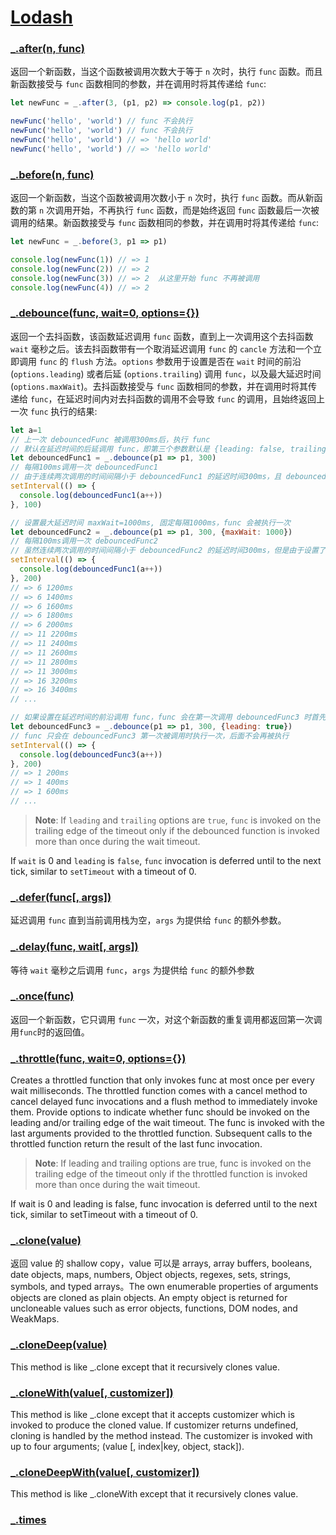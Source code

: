 # [Lodash](https://lodash.com/docs/4.17.10)
### [_.after(n, func)](https://lodash.com/docs/4.17.10#after)
返回一个新函数，当这个函数被调用次数大于等于 `n` 次时，执行 `func` 函数。而且新函数接受与 `func` 函数相同的参数，并在调用时将其传递给 `func`:
```js
let newFunc = _.after(3, (p1, p2) => console.log(p1, p2))

newFunc('hello', 'world') // func 不会执行
newFunc('hello', 'world') // func 不会执行
newFunc('hello', 'world') // => 'hello world'
newFunc('hello', 'world') // => 'hello world'
```
### [_.before(n, func)](https://lodash.com/docs/4.17.10#before)
返回一个新函数，当这个函数被调用次数小于 `n` 次时，执行 `func` 函数。而从新函数的第 `n` 次调用开始，不再执行 `func` 函数，而是始终返回 `func` 函数最后一次被调用的结果。新函数接受与 `func` 函数相同的参数，并在调用时将其传递给 `func`:
```js
let newFunc = _.before(3, p1 => p1)

console.log(newFunc(1)) // => 1
console.log(newFunc(2)) // => 2
console.log(newFunc(3)) // => 2  从这里开始 func 不再被调用
console.log(newFunc(4)) // => 2
```
### [_.debounce(func, wait=0, options={})](https://lodash.com/docs/4.17.10#debounce)
返回一个去抖函数，该函数延迟调用 `func` 函数，直到上一次调用这个去抖函数 `wait` 毫秒之后。该去抖函数带有一个取消延迟调用 `func` 的 `cancle` 方法和一个立即调用 `func` 的 `flush` 方法。`options` 参数用于设置是否在 `wait` 时间的前沿 (`options.leading`) 或者后延 (`options.trailing`) 调用 `func`，以及最大延迟时间(`options.maxWait`)。去抖函数接受与 `func` 函数相同的参数，并在调用时将其传递给 `func`，在延迟时间内对去抖函数的调用不会导致 `func` 的调用，且始终返回上一次 `func` 执行的结果:
```js
let a=1
// 上一次 debouncedFunc 被调用300ms后，执行 func
// 默认在延迟时间的后延调用 func，即第三个参数默认是 {leading: false, trailing: true}
let debouncedFunc1 = _.debounce(p1 => p1, 300)
// 每隔100ms调用一次 debouncedFunc1
// 由于连续两次调用的时间间隔小于 debouncedFunc1 的延迟时间300ms，且 debouncedFunc1 设置为后延调用 func，所以 func 一次都不会被执行。所以下面的代码不会打印任何结果
setInterval(() => {
  console.log(debouncedFunc1(a++))
}, 100)

// 设置最大延迟时间 maxWait=1000ms, 固定每隔1000ms，func 会被执行一次
let debouncedFunc2 = _.debounce(p1 => p1, 300, {maxWait: 1000})
// 每隔100ms调用一次 debouncedFunc2
// 虽然连续两次调用的时间间隔小于 debouncedFunc2 的延迟时间300ms，但是由于设置了最大延迟调用时间间隔，所以在每隔1000ms后，func 会被调用一次
setInterval(() => {
  console.log(debouncedFunc1(a++))
}, 200)
// => 6 1200ms
// => 6 1400ms
// => 6 1600ms
// => 6 1800ms
// => 6 2000ms
// => 11 2200ms
// => 11 2400ms
// => 11 2600ms
// => 11 2800ms
// => 11 3000ms
// => 16 3200ms
// => 16 3400ms
// ...

// 如果设置在延迟时间的前沿调用 func，func 会在第一次调用 debouncedFunc3 时首先被执行一次
let debouncedFunc3 = _.debounce(p1 => p1, 300, {leading: true})
// func 只会在 debouncedFunc3 第一次被调用时执行一次，后面不会再被执行
setInterval(() => {
  console.log(debouncedFunc3(a++))
}, 200)
// => 1 200ms
// => 1 400ms
// => 1 600ms
// ...
```
> **Note**: If `leading` and `trailing` options are `true`, `func` is invoked on the trailing edge of the timeout only if the debounced function is invoked more than once during the wait timeout.

 If `wait` is 0 and `leading` is `false`, `func` invocation is deferred until to the next tick, similar to `setTimeout` with a timeout of 0.
### [_.defer(func[, args])](https://lodash.com/docs/4.17.10#defer)
延迟调用 `func` 直到当前调用栈为空，`args` 为提供给 `func` 的额外参数。
### [_.delay(func, wait[, args])](https://lodash.com/docs/4.17.10#delay)
等待 `wait` 毫秒之后调用 `func`，`args` 为提供给 `func` 的额外参数
### [_.once(func)](https://lodash.com/docs/4.17.10#once)
返回一个新函数，它只调用 `func` 一次，对这个新函数的重复调用都返回第一次调用`func`时的返回值。
### [_.throttle(func, wait=0, options={})](https://lodash.com/docs/4.17.10#throttle)
Creates a throttled function that only invokes func at most once per every wait milliseconds. The throttled function comes with a cancel method to cancel delayed func invocations and a flush method to immediately invoke them. Provide options to indicate whether func should be invoked on the leading and/or trailing edge of the wait timeout. The func is invoked with the last arguments provided to the throttled function. Subsequent calls to the throttled function return the result of the last func invocation.

> **Note**: If leading and trailing options are true, func is invoked on the trailing edge of the timeout only if the throttled function is invoked more than once during the wait timeout.

If wait is 0 and leading is false, func invocation is deferred until to the next tick, similar to setTimeout with a timeout of 0.
### [_.clone(value)](https://lodash.com/docs/4.17.10#clone)
返回 value 的 shallow copy，value 可以是 arrays, array buffers, booleans, date objects, maps, numbers, Object objects, regexes, sets, strings, symbols, and typed arrays。The own enumerable properties of arguments objects are cloned as plain objects. An empty object is returned for uncloneable values such as error objects, functions, DOM nodes, and WeakMaps.
### [_.cloneDeep(value)](https://lodash.com/docs/4.17.10#cloneDeep)
This method is like _.clone except that it recursively clones value.
### [_.cloneWith(value[, customizer])](https://lodash.com/docs/4.17.10#cloneWith)
This method is like _.clone except that it accepts customizer which is invoked to produce the cloned value. If customizer returns undefined, cloning is handled by the method instead. The customizer is invoked with up to four arguments; (value [, index|key, object, stack]).
### [_.cloneDeepWith(value[, customizer])](https://lodash.com/docs/4.17.10#cloneDeepWith)
This method is like _.cloneWith except that it recursively clones value.
### [_.times](https://lodash.com/docs/4.17.10#times)

